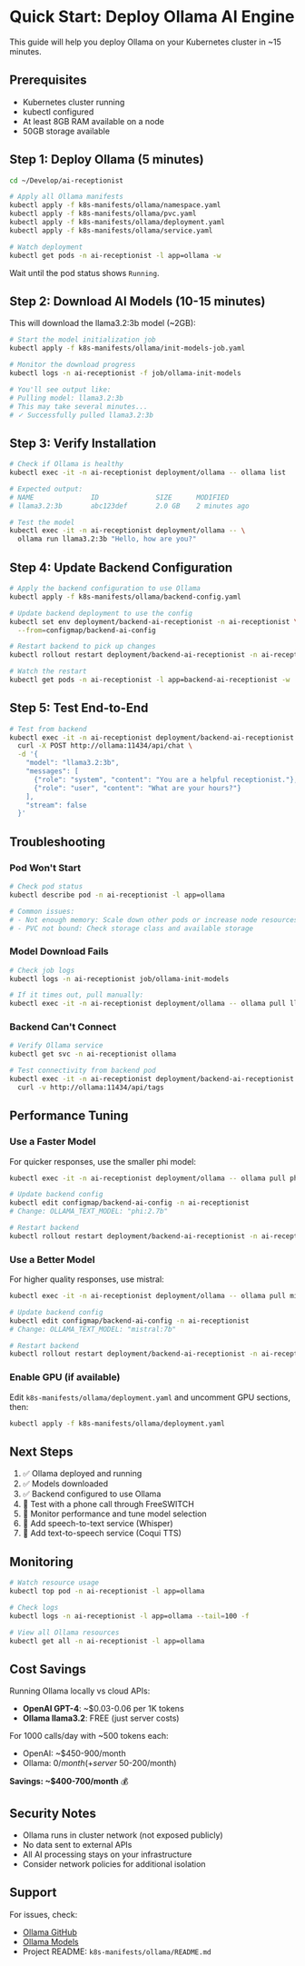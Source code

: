 # Quick Start: Deploy Ollama AI Engine

This guide will help you deploy Ollama on your Kubernetes cluster in ~15 minutes.

## Prerequisites

- Kubernetes cluster running
- kubectl configured
- At least 8GB RAM available on a node
- 50GB storage available

## Step 1: Deploy Ollama (5 minutes)

```bash
cd ~/Develop/ai-receptionist

# Apply all Ollama manifests
kubectl apply -f k8s-manifests/ollama/namespace.yaml
kubectl apply -f k8s-manifests/ollama/pvc.yaml
kubectl apply -f k8s-manifests/ollama/deployment.yaml
kubectl apply -f k8s-manifests/ollama/service.yaml

# Watch deployment
kubectl get pods -n ai-receptionist -l app=ollama -w
```

Wait until the pod status shows `Running`.

## Step 2: Download AI Models (10-15 minutes)

This will download the llama3.2:3b model (~2GB):

```bash
# Start the model initialization job
kubectl apply -f k8s-manifests/ollama/init-models-job.yaml

# Monitor the download progress
kubectl logs -n ai-receptionist -f job/ollama-init-models

# You'll see output like:
# Pulling model: llama3.2:3b
# This may take several minutes...
# ✓ Successfully pulled llama3.2:3b
```

## Step 3: Verify Installation

```bash
# Check if Ollama is healthy
kubectl exec -it -n ai-receptionist deployment/ollama -- ollama list

# Expected output:
# NAME              ID              SIZE      MODIFIED
# llama3.2:3b       abc123def       2.0 GB    2 minutes ago

# Test the model
kubectl exec -it -n ai-receptionist deployment/ollama -- \
  ollama run llama3.2:3b "Hello, how are you?"
```

## Step 4: Update Backend Configuration

```bash
# Apply the backend configuration to use Ollama
kubectl apply -f k8s-manifests/ollama/backend-config.yaml

# Update backend deployment to use the config
kubectl set env deployment/backend-ai-receptionist -n ai-receptionist \
  --from=configmap/backend-ai-config

# Restart backend to pick up changes
kubectl rollout restart deployment/backend-ai-receptionist -n ai-receptionist

# Watch the restart
kubectl get pods -n ai-receptionist -l app=backend-ai-receptionist -w
```

## Step 5: Test End-to-End

```bash
# Test from backend
kubectl exec -it -n ai-receptionist deployment/backend-ai-receptionist -- \
  curl -X POST http://ollama:11434/api/chat \
  -d '{
    "model": "llama3.2:3b",
    "messages": [
      {"role": "system", "content": "You are a helpful receptionist."},
      {"role": "user", "content": "What are your hours?"}
    ],
    "stream": false
  }'
```

## Troubleshooting

### Pod Won't Start
```bash
# Check pod status
kubectl describe pod -n ai-receptionist -l app=ollama

# Common issues:
# - Not enough memory: Scale down other pods or increase node resources
# - PVC not bound: Check storage class and available storage
```

### Model Download Fails
```bash
# Check job logs
kubectl logs -n ai-receptionist job/ollama-init-models

# If it times out, pull manually:
kubectl exec -it -n ai-receptionist deployment/ollama -- ollama pull llama3.2:3b
```

### Backend Can't Connect
```bash
# Verify Ollama service
kubectl get svc -n ai-receptionist ollama

# Test connectivity from backend pod
kubectl exec -it -n ai-receptionist deployment/backend-ai-receptionist -- \
  curl -v http://ollama:11434/api/tags
```

## Performance Tuning

### Use a Faster Model
For quicker responses, use the smaller phi model:

```bash
kubectl exec -it -n ai-receptionist deployment/ollama -- ollama pull phi:2.7b

# Update backend config
kubectl edit configmap/backend-ai-config -n ai-receptionist
# Change: OLLAMA_TEXT_MODEL: "phi:2.7b"

# Restart backend
kubectl rollout restart deployment/backend-ai-receptionist -n ai-receptionist
```

### Use a Better Model
For higher quality responses, use mistral:

```bash
kubectl exec -it -n ai-receptionist deployment/ollama -- ollama pull mistral:7b

# Update backend config
kubectl edit configmap/backend-ai-config -n ai-receptionist
# Change: OLLAMA_TEXT_MODEL: "mistral:7b"

# Restart backend
kubectl rollout restart deployment/backend-ai-receptionist -n ai-receptionist
```

### Enable GPU (if available)
Edit `k8s-manifests/ollama/deployment.yaml` and uncomment GPU sections, then:

```bash
kubectl apply -f k8s-manifests/ollama/deployment.yaml
```

## Next Steps

1. ✅ Ollama deployed and running
2. ✅ Models downloaded
3. ✅ Backend configured to use Ollama
4. 🔄 Test with a phone call through FreeSWITCH
5. 🔄 Monitor performance and tune model selection
6. 🔄 Add speech-to-text service (Whisper)
7. 🔄 Add text-to-speech service (Coqui TTS)

## Monitoring

```bash
# Watch resource usage
kubectl top pod -n ai-receptionist -l app=ollama

# Check logs
kubectl logs -n ai-receptionist -l app=ollama --tail=100 -f

# View all Ollama resources
kubectl get all -n ai-receptionist -l app=ollama
```

## Cost Savings

Running Ollama locally vs cloud APIs:

- **OpenAI GPT-4**: ~$0.03-0.06 per 1K tokens
- **Ollama llama3.2**: FREE (just server costs)

For 1000 calls/day with ~500 tokens each:
- OpenAI: ~$450-900/month
- Ollama: $0/month (+ server ~$50-200/month)

**Savings: ~$400-700/month** 💰

## Security Notes

- Ollama runs in cluster network (not exposed publicly)
- No data sent to external APIs
- All AI processing stays on your infrastructure
- Consider network policies for additional isolation

## Support

For issues, check:
- [Ollama GitHub](https://github.com/ollama/ollama)
- [Ollama Models](https://ollama.ai/library)
- Project README: `k8s-manifests/ollama/README.md`
